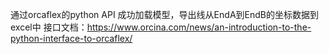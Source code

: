 
通过orcaflex的python API 成功加载模型，导出线从EndA到EndB的坐标数据到excel中
接口文档：https://www.orcina.com/news/an-introduction-to-the-python-interface-to-orcaflex/
